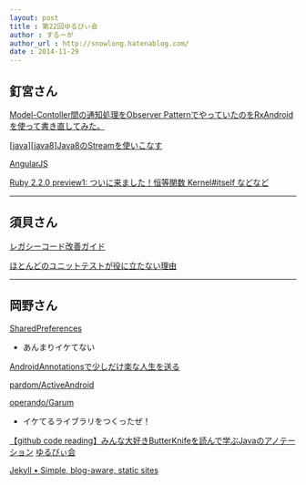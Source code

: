 ```yaml
---
layout: post
title : 第22回ゆるびぃ会
author : するーが
author_url : http://snowlong.hatenablog.com/
date : 2014-11-29
---
```


## 釘宮さん
[Model-Contoller間の通知処理をObserver PatternでやっていたのをRxAndroidを使って書き直してみた。](http://qiita.com/kgmyshin/items/fdf3a5879cc99bfa9955)


[[java][java8]Java8のStreamを使いこなす ](http://d.hatena.ne.jp/nowokay/20130504)

[AngularJS](https://angularjs.org/)

[Ruby 2.2.0 preview1: ついに来ました！恒等関数 Kernel#itself などなど](http://www.techscore.com/blog/2014/09/29/ruby-2-2-0-preview1-%E3%81%A4%E3%81%84%E3%81%AB%E6%9D%A5%E3%81%BE%E3%81%97%E3%81%9F%EF%BC%81%E6%81%92%E7%AD%89%E9%96%A2%E6%95%B0-kernelitself-%E3%81%AA%E3%81%A9%E3%81%AA%E3%81%A9/)

---
## 須貝さん
[レガシーコード改善ガイド](http://www.amazon.co.jp/dp/4798116831/)

[ほとんどのユニットテストが役に立たない理由](http://www.rbcs-us.com/documents/Why-Most-Unit-Testing-is-Waste.pdf)


---
## 岡野さん
[SharedPreferences](http://developer.android.com/reference/android/content/SharedPreferences.html)

- あんまりイケてない

[AndroidAnnotationsで少しだけ楽な人生を送る](http://hack.sonix.asia/archives/148)

[pardom/ActiveAndroid](https://github.com/pardom/ActiveAndroid)

[operando/Garum](https://github.com/operando/Garum)

- イケてるライブラリをつくったぜ！

[【github code reading】みんな大好きButterKnifeを読んで学ぶJavaのアノテーション](http://qiita.com/kgmyshin/items/7713a07da86fafec056e)
[ゆるびぃ会](http://yuruby.github.io/)

[Jekyll • Simple, blog-aware, static sites](http://jekyllrb.com/)